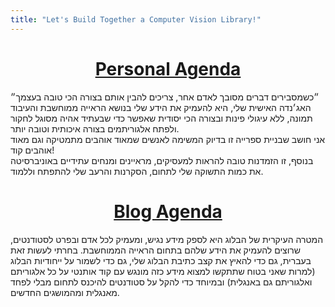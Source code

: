 ```yaml
---
title: "Let's Build Together a Computer Vision Library!"
---
```


<h1 align="center"><b><u>Personal Agenda</u></b></h1>
״כשמסבירים דברים מסובך לאדם אחר, צריכים להבין אותם בצורה הכי טובה בעצמך״ 
<br>
האג׳נדה האישית שלי, היא להעמיק את הידע שלי בנושא הראייה ממוחשבת והעיבוד תמונה, ללא עיגולי פינות ובצורה הכי יסודית שאפשר כדי שבעתיד אהיה מסוגל לחקור ולפתח אלגוריתמים בצורה איכותית וטובה יותר.
<br>
אני חושב שבניית ספרייה זו בדיוק המשימה לאנשים שמאוד אוהבים מתמטיקה וגם מאוד אוהבים קוד!
<br>
בנוסף, זו הזמדנות טובה להראות למעסיקים, מראיינים ומנחים עתידיים באוניברסיטה את כמות התשוקה שלי לתחום, הסקרנות והרעב שלי להתפתח וללמוד.
<br>
<h1 align="center"><b><u>Blog Agenda</u></b></h1>
המטרה העיקרית של הבלוג היא לספק מידע נגיש, ומעמיק לכל אדם ובפרט לסטודנטים, שרוצים להעמיק את הידע שלהם בתחום הראייה הממוחשבת. בחרתי לעשות זאת בעברית, גם כדי להאיץ את קצב כתיבת הבלוג שלי, גם כדי לשמור על ייחודיות הבלוג (למרות שאני בטוח שתתקשו למצוא מידע כזה מונגש עם קוד אותנטי על כל אלגוריתם ואלגוריתם גם באנגלית) ובמיוחד כדי להקל על סטודנטים להיכנס לתחום מבלי לפחד מאנגלית ומהמושגים החדשים.
<br>
